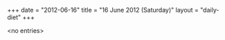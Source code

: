 +++
date = "2012-06-16"
title = "16 June 2012 (Saturday)"
layout = "daily-diet"
+++


\<no entries\>
